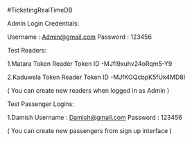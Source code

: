 #TicketingRealTimeDB

Admin Login Credentials:

Username : Admin@gmail.com
Password : 123456


Test Readers:

1.Matara Token Reader 
Token ID
-MJfI9xuhv24oRqm5-Y9

2.Kaduwela Token Reader 
Token ID
-MJfKOQcbpK5fUk4MD8I

( You can create new readers when logged in as Admin )

Test Passenger Logins:

1.Damish 
Username : Damish@gmail.com
Password : 123456

( You can create new passengers from sign up interface )
